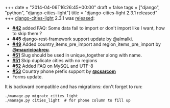 +++
date = "2014-04-06T16:26:45+00:00"
draft = false
tags = ["django", "python", "django-cities-light"]
title = "django-cities-light 2.3.1 released"
+++
[django-cities-light](http://github.com/yourlabs/django-cities-light) 2.3.1 was [released](https://pypi.python.org/pypi/django-cities-light/2.3.1):

- **[#42](http://github.com/yourlabs/django-cities-light/issues/42)** added FAQ: Some data fail to import or don't import like I want, how to skip them ?
- **[#45](http://github.com/yourlabs/django-cities-light/issues/45)** django-rest-framework support update by @almalki.
- **[#49](http://github.com/yourlabs/django-cities-light/issues/49)** Added country_items_pre_import and region_items_pre_import by **[@mauricioabreu](http://github.com/mauricioabreu)**.
- **[#51](http://github.com/yourlabs/django-cities-light/issues/51)** Slug should be used in unique_together along with name.
- **[#51](http://github.com/yourlabs/django-cities-light/issues/51)** Skip duplicate cities with no regions
- **[#52](http://github.com/yourlabs/django-cities-light/issues/52)** Added FAQ on MySQL and UTF-8
- **[#53](http://github.com/yourlabs/django-cities-light/issues/53)** Country phone prefix support by **[@csarcom](http://github.com/csarcom)**
- Forms update.

It is backward compatible and has migrations: don't forget to run:

    ./manage.py migrate cities_light
    ./manage.py cities_light  # for phone column to fill up
